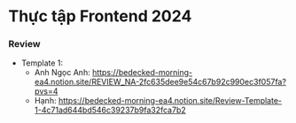 # Thực tập Frontend 2024

### Review
- Template 1:
  * Anh Ngọc Anh: https://bedecked-morning-ea4.notion.site/REVIEW_NA-2fc635dee9e54c67b92c990ec3f057fa?pvs=4
  * Hạnh: https://bedecked-morning-ea4.notion.site/Review-Template-1-4c71ad644bd546c39237b9fa32fca7b2
